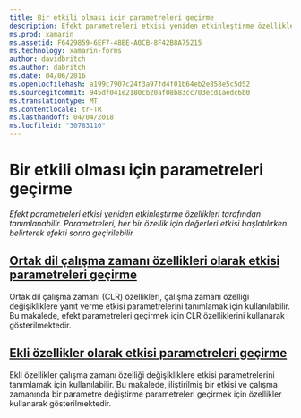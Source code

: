 ```yaml
---
title: Bir etkili olması için parametreleri geçirme
description: Efekt parametreleri etkisi yeniden etkinleştirme özellikleri tarafından tanımlanabilir. Parametreleri, her bir özellik için değerleri etkisi başlatılırken belirterek efekti sonra geçirilebilir.
ms.prod: xamarin
ms.assetid: F6429859-6EF7-48BE-A0CB-8F42B8A75215
ms.technology: xamarin-forms
author: davidbritch
ms.author: dabritch
ms.date: 04/06/2016
ms.openlocfilehash: a199c7907c24f3a97fd4f01b64eb2e858e5c5d52
ms.sourcegitcommit: 945df041e2180cb20af08b83cc703ecd1aedc6b0
ms.translationtype: MT
ms.contentlocale: tr-TR
ms.lasthandoff: 04/04/2018
ms.locfileid: "30783110"
---
```

# <a name="passing-parameters-to-an-effect"></a>Bir etkili olması için parametreleri geçirme

_Efekt parametreleri etkisi yeniden etkinleştirme özellikleri tarafından tanımlanabilir. Parametreleri, her bir özellik için değerleri etkisi başlatılırken belirterek efekti sonra geçirilebilir._

## <a name="passing-effect-parameters-as-common-language-runtime-propertiesclr-propertiesmd"></a>[Ortak dil çalışma zamanı özellikleri olarak etkisi parametreleri geçirme](clr-properties.md)

Ortak dil çalışma zamanı (CLR) özellikleri, çalışma zamanı özelliği değişikliklere yanıt verme etkisi parametrelerini tanımlamak için kullanılabilir. Bu makalede, efekt parametreleri geçirmek için CLR özelliklerini kullanarak gösterilmektedir.

## <a name="passing-effect-parameters-as-attached-propertiesattached-propertiesmd"></a>[Ekli özellikler olarak etkisi parametreleri geçirme](attached-properties.md)

Ekli özellikler çalışma zamanı özelliği değişikliklere etkisi parametrelerini tanımlamak için kullanılabilir. Bu makalede, iliştirilmiş bir etkisi ve çalışma zamanında bir parametre değiştirme parametreleri geçirmek için özellikler kullanarak gösterilmektedir.

